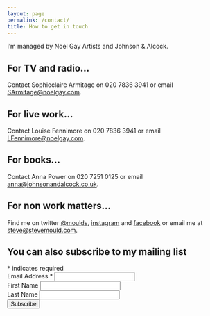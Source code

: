 ```yaml
---
layout: page
permalink: /contact/
title: How to get in touch
---
```


I’m managed by Noel Gay Artists and Johnson & Alcock.

## For TV and radio…
Contact Sophieclaire Armitage on 020 7836 3941 or email [SArmitage@noelgay.com](mailto:SArmitage@noelgay.com).

## For live work…
Contact Louise Fennimore on 020 7836 3941 or email [LFennimore@noelgay.com](mailto:LFennimore@noelgay.com).

## For books…
Contact Anna Power on 020 7251 0125 or email [anna@johnsonandalcock.co.uk](mailto:anna@johnsonandalcock.co.uk).

## For non work matters…
Find me on twitter [@moulds](https://twitter.com/moulds), [instagram](https://www.instagram.com/stevemouldscience/) and [facebook](https://www.facebook.com/stevemouldscience/) or email me at [steve@stevemould.com](mailto:steve@stevemould.com).

## You can also subscribe to my mailing list

<div id="mc_embed_signup">
<form action="https://stevemould.us19.list-manage.com/subscribe/post?u=d31ca233221d1166e9ed764a2&amp;id=d7a8e8090c" method="post" id="mc-embedded-subscribe-form" name="mc-embedded-subscribe-form" class="validate" target="_blank" novalidate>
    <div id="mc_embed_signup_scroll">
<div class="indicates-required"><span class="asterisk">*</span> indicates required</div>
<div class="mc-field-group">
	<label for="mce-EMAIL">Email Address  <span class="asterisk">*</span>
</label>
	<input type="email" value="" name="EMAIL" class="required email" id="mce-EMAIL">
</div>
<div class="mc-field-group">
	<label for="mce-FNAME">First Name </label>
	<input type="text" value="" name="FNAME" class="" id="mce-FNAME">
</div>
<div class="mc-field-group">
	<label for="mce-LNAME">Last Name </label>
	<input type="text" value="" name="LNAME" class="" id="mce-LNAME">
</div>
    <div style="position: absolute; left: -5000px;" aria-hidden="true"><input type="text" name="b_d31ca233221d1166e9ed764a2_d7a8e8090c" tabindex="-1" value=""></div>
    <div class="clear"><input type="submit" value="Subscribe" name="subscribe" id="mc-embedded-subscribe" class="jumbo-button"></div>
    </div>
</form>
</div>